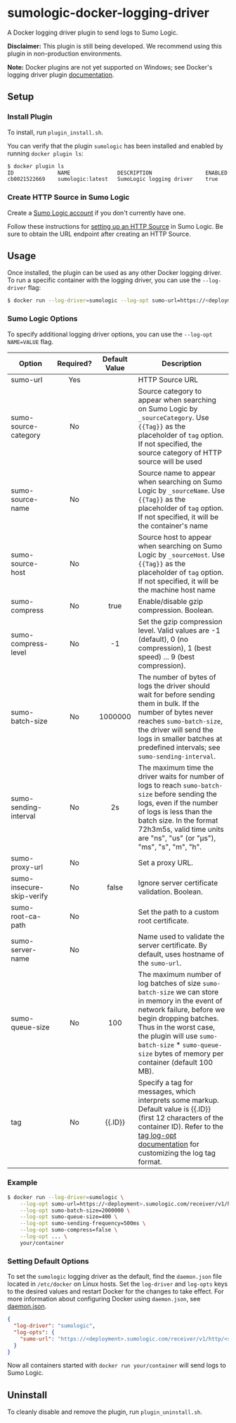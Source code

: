 # sumologic-docker-logging-driver

A Docker logging driver plugin to send logs to Sumo Logic.

**Disclaimer:** This plugin is still being developed. We recommend using this plugin in non-production environments.

**Note:** Docker plugins are not yet supported on Windows; see Docker's logging driver plugin [documentation].

[documentation]: https://github.com/docker/cli/blob/master/docs/extend/plugins_logging.md

## Setup

### Install Plugin

To install, run `plugin_install.sh`.

You can verify that the plugin `sumologic` has been installed and enabled by running `docker plugin ls`:

```bash
$ docker plugin ls
ID              NAME               DESCRIPTION                 ENABLED
cb0021522669    sumologic:latest   SumoLogic logging driver    true
```

### Create HTTP Source in Sumo Logic
Create a [Sumo Logic account](https://www.sumologic.com/) if you don't currently have one.

Follow these instructions for [setting up an HTTP Source](https://help.sumologic.com/Send-Data/Sources/02Sources-for-Hosted-Collectors/HTTP-Source/zGenerate-a-new-URL-for-an-HTTP-Source) in Sumo Logic.  Be sure to obtain the URL endpoint after creating an HTTP Source.

## Usage
Once installed, the plugin can be used as any other Docker logging driver.
To run a specific container with the logging driver, you can use the `--log-driver` flag:
```bash
$ docker run --log-driver=sumologic --log-opt sumo-url=https://<deployment>.sumologic.com/receiver/v1/http/<source_token>
```

### Sumo Logic Options
To specify additional logging driver options, you can use the `--log-opt NAME=VALUE` flag.

| Option                    | Required? | Default Value | Description
| ------------------------- | :-------: | :-----------: | -------------------------------------- |
| sumo-url                  | Yes       |               | HTTP Source URL
| sumo-source-category      | No        |               | Source category to appear when searching on Sumo Logic by `_sourceCategory`. Use `{{Tag}}` as the placeholder of `tag` option. If not specified, the source category of HTTP source will be used
| sumo-source-name          | No        |               | Source name to appear when searching on Sumo Logic by `_sourceName`. Use `{{Tag}}` as the placeholder of `tag` option. If not specified, it will be the container's name
| sumo-source-host          | No        |               | Source host to appear when searching on Sumo Logic by `_sourceHost`. Use `{{Tag}}` as the placeholder of `tag` option. If not specified, it will be the machine host name
| sumo-compress             | No        | true          | Enable/disable gzip compression. Boolean.
| sumo-compress-level       | No        | -1            | Set the gzip compression level. Valid values are -1 (default), 0 (no compression), 1 (best speed) ... 9 (best compression).
| sumo-batch-size           | No        | 1000000       | The number of bytes of logs the driver should wait for before sending them in bulk. If the number of bytes never reaches `sumo-batch-size`, the driver will send the logs in smaller batches at predefined intervals; see `sumo-sending-interval`.
| sumo-sending-interval     | No        | 2s            | The maximum time the driver waits for number of logs to reach `sumo-batch-size` before sending the logs, even if the number of logs is less than the batch size. In the format 72h3m5s, valid time units are "ns", "us" (or "µs"), "ms", "s", "m", "h".
| sumo-proxy-url            | No        |               | Set a proxy URL.
| sumo-insecure-skip-verify | No        | false         | Ignore server certificate validation. Boolean.
| sumo-root-ca-path         | No        |               | Set the path to a custom root certificate.
| sumo-server-name          | No        |               | Name used to validate the server certificate. By default, uses hostname of the `sumo-url`.
| sumo-queue-size           | No        | 100           | The maximum number of log batches of size `sumo-batch-size` we can store in memory in the event of network failure, before we begin dropping batches. Thus in the worst case, the plugin will use `sumo-batch-size` * `sumo-queue-size` bytes of memory per container (default 100 MB).
| tag                       | No        | {{.ID}}       | Specify a tag for messages, which interprets some markup. Default value is {{.ID}} (first 12 characters of the container ID). Refer to the [tag log-opt documentation] for customizing the log tag format.

[tag log-opt documentation]: https://docs.docker.com/engine/admin/logging/log_tags/

### Example

```bash
$ docker run --log-driver=sumologic \
    --log-opt sumo-url=https://<deployment>.sumologic.com/receiver/v1/http/<source_token> \
    --log-opt sumo-batch-size=2000000 \
    --log-opt sumo-queue-size=400 \
    --log-opt sumo-sending-frequency=500ms \
    --log-opt sumo-compress=false \
    --log-opt ... \
    your/container
```

### Setting Default Options
To set the `sumologic` logging driver as the default, find the `daemon.json` file located in `/etc/docker` on Linux hosts.
Set the `log-driver` and `log-opts` keys to the desired values and restart Docker for the changes to take effect. For more information about configuring Docker using `daemon.json`, see [daemon.json].

[daemon.json]: https://docs.docker.com/engine/reference/commandline/dockerd/#daemon-configuration-file

```json
{
  "log-driver": "sumologic",
  "log-opts": {
    "sumo-url": "https://<deployment>.sumologic.com/receiver/v1/http/<source_token>"
  }
}
```

Now all containers started with `docker run your/container` will send logs to Sumo Logic.

## Uninstall
To cleanly disable and remove the plugin, run `plugin_uninstall.sh`.

